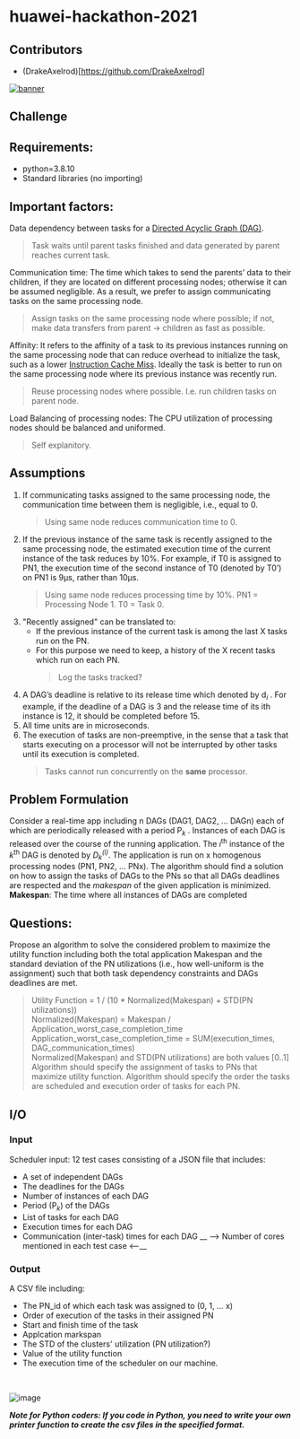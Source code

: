 # huawei-hackathon-2021

## Contributors
- (DrakeAxelrod)[https://github.com/DrakeAxelrod]

<a href="https://huawei-sweden-hackathon.bemyapp.com/" >![banner](https://v.fastcdn.co/u/0bc8903d/59468536-0-Huawei-Facebook1200x.png)</a>

## Challenge

## Requirements:
- python=3.8.10
- Standard libraries (no importing)

## Important factors:
Data dependency between tasks for a [Directed Acyclic Graph (DAG)](https://en.wikipedia.org/wiki/Directed_acyclic_graph). 
> Task waits until parent tasks finished and data generated by parent reaches current task.

Communication time: The time which takes to send the parents’ data to their children, if they are located on different processing nodes; otherwise it can be assumed negligible. As a result, we prefer to assign communicating tasks on the same processing node.
> Assign tasks on the same processing node where possible; if not, make data transfers from parent -> children as fast as possible.

Affinity: It refers to the affinity of a task to its previous instances running on the same processing node that can reduce overhead to initialize the task, such as a lower [Instruction Cache Miss](https://en.wikipedia.org/wiki/CPU_cache#Cache_entries). Ideally the task is better to run on the same processing node where its previous instance was recently run.
> Reuse processing nodes where possible. I.e. run children tasks on parent node.

Load Balancing of processing nodes: The CPU utilization of processing nodes should be balanced and uniformed.
> Self explanitory.

## Assumptions
1. If communicating tasks assigned to the same processing node, the communication time between them is negligible, i.e., equal to 0.
    > Using same node reduces communication time to 0.
2. If the previous instance of the same task is recently assigned to the same processing node, the estimated execution time of the current instance of the task reduces by 10%. For example, if T0 is assigned to PN1, the execution time of the second instance of T0 (denoted by T0’) on PN1 is 9µs, rather than 10µs.
    > Using same node reduces processing time by 10%.
    > PN1 = Processing Node 1.
    > T0  = Task 0.
3. "Recently assigned" can be translated to:
    - If the previous instance of the current task is among the last Χ tasks run on the PN.
    - For this purpose we need to keep, a history of the X recent tasks which run on each PN.
        > Log the tasks tracked?
4. A DAG’s deadline is relative to its release time which denoted by d<sub><i>i</i></sub> . For example, if the deadline of a DAG is 3 and the release time of its ith instance is 12, it should be completed before 15.
5. All time units are in microseconds.
6. The execution of tasks are non-preemptive, in the sense that a task that starts executing on a processor will not be interrupted by other tasks until its execution is completed.
    > Tasks cannot run concurrently on the __same__ processor.

## Problem Formulation
Consider a real-time app including n DAGs (DAG1, DAG2, ... DAGn) each of which are periodically released with a period P<sub><i>k</i></sub> . Instances of each DAG is released over the course of the running application. The *i*<sup>th</sup> instance of the *k*<sup>th</sup> DAG is denoted by *D*<sub><i>k</i></sub><sup><i>(i)</i></sup>.
The application is run on x homogenous processing nodes (PN1, PN2, ... PNx). The algorithm should find a solution on how to assign the tasks of DAGs to the PNs so that all DAGs deadlines are respected and the *makespan* of the given application is minimized.
__Makespan__: The time where all instances of DAGs are completed

## Questions:
Propose an algorithm to solve the considered problem to maximize the utility function including both the total application Makespan and the standard deviation of the PN utilizations (i.e., how well-uniform is the assignment) such that both task dependency constraints and DAGs deadlines are met.
> Utility Function = 1 / (10 * Normalized(Makespan) + STD(PN utilizations))<br>
> Normalized(Makespan) = Makespan / Application_worst_case_completion_time<br>
> Application_worst_case_completion_time = SUM(execution_times, DAG_communication_times)<br>
> Normalized(Makespan) and STD(PN utilizations) are both values [0..1]
Algorithm should specify the assignment of tasks to PNs that maximize utility function. 
Algorithm should specify the order the tasks are scheduled and execution order of tasks for each PN.

## I/O
### Input
Scheduler input: 12 test cases consisting of a JSON file that includes:
- A set of independent DAGs
- The deadlines for the DAGs
- Number of instances of each DAG
- Period (P<sub><i>k</i></sub>) of the DAGs
- List of tasks for each DAG
- Execution times for each DAG
- Communication (inter-task) times for each DAG
__ --> Number of cores mentioned in each test case <--__

### Output
A CSV file including:
- The PN_id of which each task was assigned to (0, 1, ... x)
- Order of execution of the tasks in their assigned PN
- Start and finish time of the task
- Applcation markspan
- The STD of the clusters' utilization (PN utilization?)
- Value of the utility function
- The execution time of the scheduler on our machine.
<br>

![image](https://user-images.githubusercontent.com/61142910/143421425-0dad206a-04aa-44ad-8534-a2e72cb4b767.png)

__*Note for Python coders: If you code in Python, you need to write your own printer function to create the csv files in the specified format.*__
